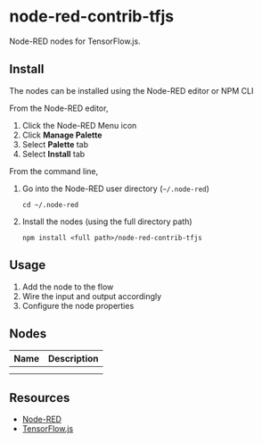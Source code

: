 # node-red-contrib-tfjs

Node-RED nodes for TensorFlow.js.

## Install

The nodes can be installed using the Node-RED editor or NPM CLI

From the Node-RED editor,

1. Click the Node-RED Menu icon 
1. Click **Manage Palette**
1. Select **Palette** tab
1. Select **Install** tab

From the command line,

1. Go into the Node-RED user directory (`~/.node-red`)
    ```
    cd ~/.node-red
    ```
1. Install the nodes (using the full directory path)
    ```
    npm install <full path>/node-red-contrib-tfjs
    ```

## Usage

1. Add the node to the flow
1. Wire the input and output accordingly
1. Configure the node properties

## Nodes

| Name | Description |
|--|--|
|  |  |
|  |  |

## Resources

- [Node-RED](https://nodered.org/)
- [TensorFlow.js](https://www.tensorflow.org/js/)
